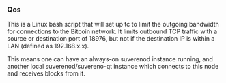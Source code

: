 ### Qos ###

This is a Linux bash script that will set up tc to limit the outgoing bandwidth for connections to the Bitcoin network. It limits outbound TCP traffic with a source or destination port of 18976, but not if the destination IP is within a LAN (defined as 192.168.x.x).

This means one can have an always-on suverenod instance running, and another local suverenod/suvereno-qt instance which connects to this node and receives blocks from it.
